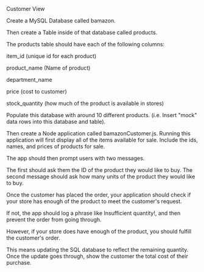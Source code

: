 Customer View 


Create a MySQL Database called bamazon.


Then create a Table inside of that database called products.


The products table should have each of the following columns:


item_id (unique id for each product)


product_name (Name of product)


department_name


price (cost to customer)


stock_quantity (how much of the product is available in stores)




Populate this database with around 10 different products. (i.e. Insert "mock" data rows into this database and table).


Then create a Node application called bamazonCustomer.js. Running this application will first display all of the items available for sale. Include the ids, names, and prices of products for sale.


The app should then prompt users with two messages.

The first should ask them the ID of the product they would like to buy.
The second message should ask how many units of the product they would like to buy.



Once the customer has placed the order, your application should check if your store has enough of the product to meet the customer's request.

If not, the app should log a phrase like Insufficient quantity!, and then prevent the order from going through.



However, if your store does have enough of the product, you should fulfill the customer's order.

This means updating the SQL database to reflect the remaining quantity.
Once the update goes through, show the customer the total cost of their purchase.
